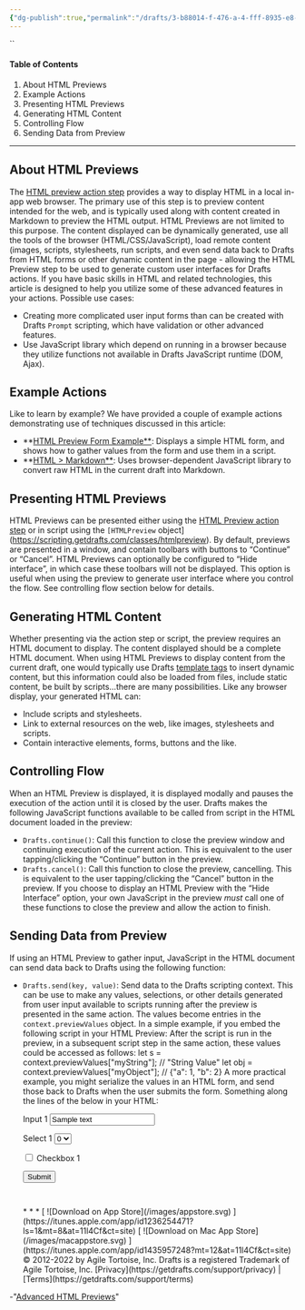 ```yaml
---
{"dg-publish":true,"permalink":"/drafts/3-b88014-f-476-a-4-fff-8935-e8-a2-f5-bb-430-b/","dgHomeLink":true,"dgPassFrontmatter":false}
---
```


``
####  Table of Contents 
  1. About HTML Previews
  2. Example Actions
  3. Presenting HTML Previews
  4. Generating HTML Content
  5. Controlling Flow
  6. Sending Data from Preview
* * *
##  About HTML Previews 
The [HTML preview action step](/docs/actions/steps/advanced#html-preview) provides a way to display HTML in a local in-app web browser. The primary use of this step is to preview content intended for the web, and is typically used along with content created in Markdown to preview the HTML output.
HTML Previews are not limited to this purpose. The content displayed can be dynamically generated, use all the tools of the browser (HTML/CSS/JavaScript), load remote content (images, scripts, stylesheets, run scripts, and even send data back to Drafts from HTML forms or other dynamic content in the page - allowing the HTML Preview step to be used to generate custom user interfaces for Drafts actions.
If you have basic skills in HTML and related technologies, this article is designed to help you utilize some of these advanced features in your actions. Possible use cases:
  * Creating more complicated user input forms than can be created with Drafts `Prompt` scripting, which have validation or other advanced features.
  * Use JavaScript library which depend on running in a browser because they utilize functions not available in Drafts JavaScript runtime (DOM, Ajax).
##  Example Actions 
Like to learn by example? We have provided a couple of example actions demonstrating use of techniques discussed in this article:
  * **[HTML Preview Form Example**](https://actions.getdrafts.com/a/102): Displays a simple HTML form, and shows how to gather values from the form and use them in a script.
  * **[HTML > Markdown**](https://actions.getdrafts.com/a/197): Uses browser-dependent JavaScript library to convert raw HTML in the current draft into Markdown.
##  Presenting HTML Previews 
HTML Previews can be presented either using the [HTML Preview action step](https://docs.getdrafts.com/docs/actions/steps/advanced#html-preview) or in script using the `[HTMLPreview` object](https://scripting.getdrafts.com/classes/htmlpreview).
By default, previews are presented in a window, and contain toolbars with buttons to “Continue” or “Cancel”. HTML Previews can optionally be configured to “Hide interface”, in which case these toolbars will not be displayed. This option is useful when using the preview to generate user interface where you control the flow. See controlling flow section below for details.
##  Generating HTML Content 
Whether presenting via the action step or script, the preview requires an HTML document to display. The content displayed should be a complete HTML document. When using HTML Previews to display content from the current draft, one would typically use Drafts [template tags](https://docs.getdrafts.com/docs/actions/templates) to insert dynamic content, but this information could also be loaded from files, include static content, be built by scripts…there are many possibilities.
Like any browser display, your generated HTML can:
  * Include scripts and stylesheets.
  * Link to external resources on the web, like images, stylesheets and scripts.
  * Contain interactive elements, forms, buttons and the like.
##  Controlling Flow 
When an HTML Preview is displayed, it is displayed modally and pauses the execution of the action until it is closed by the user.
Drafts makes the following JavaScript functions available to be called from script in the HTML document loaded in the preview:
  * `Drafts.continue()`: Call this function to close the preview window and continuing execution of the current action. This is equivalent to the user tapping/clicking the “Continue” button in the preview.
  * `Drafts.cancel()`: Call this function to close the preview, cancelling. This is equivalent to the user tapping/clicking the “Cancel” button in the preview.
If you choose to display an HTML Preview with the “Hide Interface” option, your own JavaScript in the preview _must_ call one of these functions to close the preview and allow the action to finish.
##  Sending Data from Preview 
If using an HTML Preview to gather input, JavaScript in the HTML document can send data back to Drafts using the following function:
  * `Drafts.send(key, value)`: Send data to the Drafts scripting context. This can be use to make any values, selections, or other details generated from user input available to scripts running after the preview is presented in the same action. The values become entries in the `context.previewValues` object.
In a simple example, if you embed the following script in your HTML Preview:
    <script>
        Drafts.send("myString", "String value");
        Drafts.send("myObject", {"a": 1, "b": 2});
    </script>
    After the script is run in the preview, in a subsequent script step in the same action, these values could be accessed as follows:
    let s = context.previewValues["myString"]; // "String Value"
    let obj = context.previewValues["myObject"]; // {"a": 1, "b": 2}
    A more practical example, you might serialize the values in an HTML form, and send those back to Drafts when the user submits the form. Something along the lines of the below in your HTML:
    <form id="data-form">
    <p>
        <label for="input-1">Input 1</label>
        <input id="input-1" type="text" placeholder="Input 1" value="Sample text">
    </p>
    <p>
    	<label for="select-1">Select 1</label>
    	<select id="select-1">
    		<option>0</option>
    		<option>1</option>
    		<option>2</option>
    	</select>
    </p>
    <p>
        <label for="checkbox-1">
        <input type="checkbox" id="checkbox-1" />&nbsp;Checkbox 1</label>
    </p>
    <div style="margin: 1em 0 3em 0;">
    <button onclick="submitFormById('data-form');return false;">
        Submit
    </button>
    </div>
    </form>
    <script>
    // load form values to an object
    let serialize = (form) => {
        let data = {};
        for(let e of form.elements) {
            if (e.type && e.type === 'checkbox') {
                data[e.id] = e.checked;
            }
            else {
                data[e.id] = e.value;
            }
        }
        return data;
    };
    // send values to Drafts action, then continue...
    let submitFormById = (id) => {
    	let f = document.getElementById(id);
    	let data = serialize(f);
    	Drafts.send("formValues", data);
    	Drafts.continue();
    }
    </script>
    * * *
     [ ![Download on App Store](/images/appstore.svg) ](https://itunes.apple.com/app/id1236254471?ls=1&mt=8&at=11l4Cf&ct=site) [ ![Download on Mac App Store](/images/macappstore.svg) ](https://itunes.apple.com/app/id1435957248?mt=12&at=11l4Cf&ct=site) 
    © 2012-2022 by Agile Tortoise, Inc.  
     Drafts is a registered Trademark of Agile Tortoise, Inc.  
     [Privacy](https://getdrafts.com/support/privacy) | [Terms](https://getdrafts.com/support/terms) 
-"[Advanced HTML Previews](https://docs.getdrafts.com/docs/actions/html-forms)"